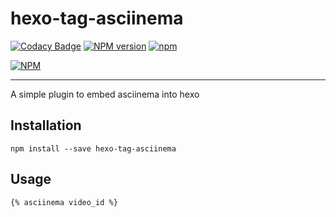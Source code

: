 # hexo-tag-asciinema
[![Codacy Badge](https://api.codacy.com/project/badge/Grade/d96b551bc407438d8e6b912eab56079c)](https://www.codacy.com/app/narongdejsrn/hexo-tag-asciinema?utm_source=github.com&amp;utm_medium=referral&amp;utm_content=narongdejsrn/hexo-tag-asciinema&amp;utm_campaign=Badge_Grade)
[![NPM version](https://badge.fury.io/js/hexo-tag-asciinema.svg)](https://www.npmjs.com/package/hexo-tag-asciinema)
[![npm](https://img.shields.io/npm/dt/hexo-tag-asciinema.svg)](https://www.npmjs.com/package/hexo-tag-asciinema)

[![NPM](https://nodei.co/npm/hexo-tag-asciinema.png?compact=true)](https://nodei.co/npm/hexo-tag-asciinema/)

---
A simple plugin to embed asciinema into hexo

## Installation
``
npm install --save hexo-tag-asciinema
``

## Usage
``
{% asciinema video_id %}
``

